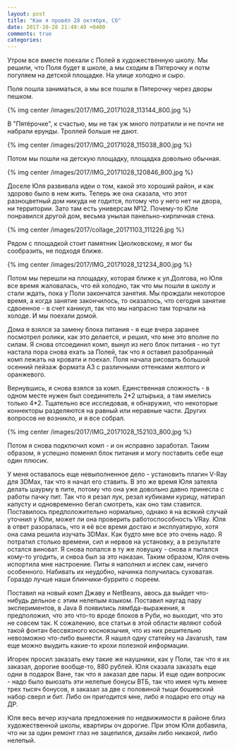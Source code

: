```yaml
---
layout: post
title: "Как я провёл 28 октября, Сб"
date: 2017-10-28 21:49:49 +0400
comments: true
categories: 
---
```

Утром все вместе поехали с Полей в художественную школу. Мы решили, что Поля будет в школе, а мы сходим в Пятерочку и потм погуляем на детской площадке. На улице холодно и сыро. 

Поля пошла заниматься, а мы все пошли в Пятерочку через дворы пешком.

{% img center /images/2017/IMG_20171028_113144_800.jpg %}

В "Пятёрочке", к счастью, мы не так уж много потратили и не почти не набрали ерунды. Троллей больше не дают.

{% img center /images/2017/IMG_20171028_115038_800.jpg %}

Потом мы пошли на детскую площадку, площадка довольно обычная.
 
{% img center /images/2017/IMG_20171028_120846_800.jpg %}

Доселе Юля развивала идеи о том, какой это хороший район, и как здорово было в нем жить. Теперь же она сказала, что этот разноцветный дом никуда не годится, потому что у него нет ни двора, ни территории. Зато там есть универсам №12. Почему-то Юле понравился другой дом, весьма унылая панельно-кирпичная стена.

{% img center /images/2017/collage_20171103_111226.jpg %}

Рядом с площадкой стоит памятник Циолковскому, я мог бы сообразить, не подходя ближе.

{% img center /images/2017/IMG_20171028_121234_800.jpg %}

Потом мы перешли на площадку, которая ближе к ул.Долгова, но Юля все время жаловалась, что ей холодно, так что мы пошли в школу и стали ждать, пока у Поли закончатся занятия. Мы прождали некоторое время, а когда занятие закончилось, то оказалось, что сегодня занятие сдвоенное - в счет каникул, так что мы напрасно там торчали на холоде. И мы поехали домой.

Дома я взялся за замену блока питания - я еще вчера заранее посмотрел ролики, как это делается, и решил, что мне это вполне по силам. Я снова отсоединил комп, вынул из него блок питания - но тут настала пора снова ехать за Полей, так что я оставил разобранный комп лежать на кровати  и поехал. Поля начала рисовать большой осенний пейзаж формата А3 с различными оттенками желтого и оранжевого.

Вернувшись, я снова взялся за комп. Единственная сложность - в одном месте нужен был соединитель 2\*2 штырька, а там имелись только 4\*2. Тщательно все исследовав, я обнаружил, что некоторые коннекторы разделяются на равный или неравные части. Других вопросов не возникло, и я все собрал.

{% img center /images/2017/IMG_20171028_152103_800.jpg %}

Потом я снова подключил комп - и он исправно заработал. Таким образом, я успешно поменял блок питания и могу поставить себе еще один плюсик. 

У меня оставалось еще невыполненное дело - установить плагин V-Ray для 3DMax, так что я начал его ставить. В это же время Юля затеяла делать шаурму в пите, потому что она уже довольно давно принесла с работы пачку пит. Так что я резал лук, резал кубиками курицу, натирал капусту и одновременно бегал смотреть, как оно там ставится. Поставилось предположительно нормально, однако я на всякий случай уточнил у Юли, может ли она проверить работоспособность VRay. Юля в ответ разоралась, что я её все время достаю и эксплуатирую, хотя она сама решила изучать 3DMax. Как будто мне все это очень надо. Я потратил столько времени, сил и нервов на установку, а в результате остался виноват. Я снова попался в ту же ловушку - снова я пытался кому-то угодить, и снвоа был за это наказан. Таким образом, Юля очень испортила мне настроение. Питы я наполнил и испек сам, ничего особенного. Набивать их неудобно, начинка получилась суховатая. Гораздо лучше наши блинчики-буррито с пореем.

Поставил на новый комп Джаву и NetBeans, авось да выйдет что-нибудь дельное с этим нелепым языком. Поставил наугад пару экспериментов, в Java 8 появились лямбда-выражения, я предположил, что это что-то вроде блоков в Руби, но выходит, что это не совсем так. К сожалению, все статьи в этой области являют собой такой фонтан бессвязного косноязычия, что из них решительно невозможно что-либо вынести. Я нашел одну статейку на Javarush, там еще можно выудить какие-то крохи полезной информации.

Игорек просил заказать ему такие же наушники, как у Поли, так что я их заказал, дорогие вообще-то, 880 рублей. Юля сказала заказать еще одни в подарок Ване, так что я заказал две пары. И еще один вопросик - надо было выюзать эти нелепые бонусы ВТБ, так что имея чуть менее трех тысяч бонусов, я заказал за две с половиной тыщи бошевский набор сверл и бит. Либо он пригодится мне, либо я подарю его отцу на ДР. 

Юля весь вечер изучала предложения по недвижимости в районе близ художественной школы, квартиры оч дорогие. При этом Юля добавила, что ни за один ремонт глаз не зацепился, дизайн либо никакой, либо нелепый.